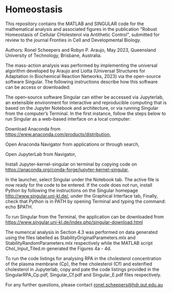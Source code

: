 # Homeostasis
This repository contains the MATLAB and SINGULAR code for the mathematical analysis and associated figures in the publication "Robust Homeostasis of Cellular CHolesterol via Antithetic Control", submitted for review to the journal Fronties in Cell and Developmental Biology.

Authors: Ronel Scheepers and Robyn P. Araujo, May 2023, Queensland University of Technology, Brisbane, Australia.

The mass-action analysis was performed by implementing the universal algorithm developed by Araujo and Liotta (Universal Structures for Adaptation in Biochemical Reaction Networks, 2023) via the open-source software Singular. 
The following instructions describe how this software can be access or downloaded:

The open–source software Singular can either be accessed via Jupyterlab, an extensible environment for interactive and reproducible computing that is based on the Jupyter Notebook and architecture, or via running Singular from the computer’s Terminal. In the first instance, follow the steps below to run Singular as a web–based interface on a local computer:

Download Anaconda from https://www.anaconda.com/products/distribution,

Open Anaconda Navigator from applications or through search,

Open JupyterLab from Navigator,

Install Jupyter-kernel-singular on terminal by copying code on  https://anaconda.org/conda-forge/jupyter-kernel-singular,

In the launcher, select Singular under the Notebook tab. The active file is now ready for the code to be entered.
If the code does not run, install Python by following the instructions on the Singular homepage http://www.singular.uni-kl.de/, under the Graphical Interface tab,
Finally, check that Python is in PATH by opening Terminal and typing the command: echo $PATH.

To run Singular from the Terminal, the application can be downloaded from
https://www.singular.uni-kl.de/index.php/singular-download.html

The numerical analysis in Section 4.3 was performed on data generated using the files labelled as StabilityOriginalParameters.mlx and StabilityRandomParameters.mlx respectively while the MATLAB script Chol_Input_Tiled.m generated the Figures 4a - 4d.


To run the code listings for analysing RPA in the cholesterol concentration of the plasma membrane (Cp), the free cholesterol (Cf) and esterified cholesterol in Jupyterlab, copy and pate the code listings provided in the SingularRPA_Cp.pdf, Singular_Cf.pdf and Singular_E.pdf files respectively.

For any further questions, please contact ronel.scheepers@hdr.qut.edu.au
